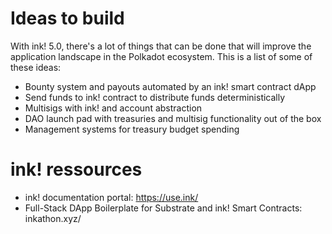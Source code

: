 # Ideas to build

With ink! 5.0, there's a lot of things that can be done that will improve the application landscape in the Polkadot ecosystem. This is a list of some of these ideas:

* Bounty system and payouts automated by an ink! smart contract dApp
* Send funds to ink! contract to distribute funds deterministically 
* Multisigs with ink! and account abstraction
* DAO launch pad with treasuries and multisig functionality out of the box
* Management systems for treasury budget spending 

# ink! ressources

* ink! documentation portal: https://use.ink/
* Full-Stack DApp Boilerplate for Substrate and ink! Smart Contracts: inkathon.xyz/
